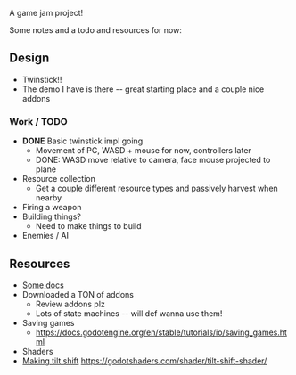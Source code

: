 A game jam project!

Some notes and a todo and resources for now:

## Design
- Twinstick!!
- The demo I have is there -- great starting place and a couple nice addons

### Work / TODO
- **DONE** Basic twinstick impl going
  - Movement of PC, WASD + mouse for now, controllers later
  - DONE: WASD move relative to camera, face mouse projected to plane
- Resource collection
  - Get a couple different resource types and passively harvest when nearby
- Firing a weapon
- Building things?
  - Need to make things to build
- Enemies / AI


## Resources
- [Some docs](https://docs.godotengine.org/en/stable/tutorials/physics/rigid_body.html)
- Downloaded a TON of addons
  - Review addons plz
  - Lots of state machines -- will def wanna use them!
- Saving games
  - https://docs.godotengine.org/en/stable/tutorials/io/saving_games.html
-	Shaders
- [Making tilt shift](https://www.youtube.com/watch?v=TZxsssoLwM8) https://godotshaders.com/shader/tilt-shift-shader/
